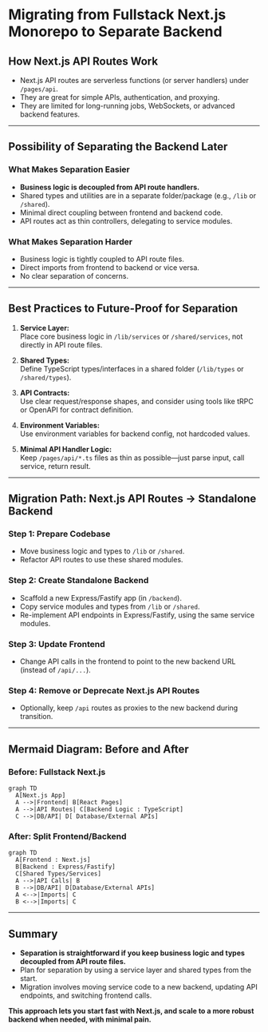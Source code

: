 # Migrating from Fullstack Next.js Monorepo to Separate Backend

## How Next.js API Routes Work

- Next.js API routes are serverless functions (or server handlers) under `/pages/api`.
- They are great for simple APIs, authentication, and proxying.
- They are limited for long-running jobs, WebSockets, or advanced backend features.

---

## Possibility of Separating the Backend Later

### What Makes Separation Easier

- **Business logic is decoupled from API route handlers.**
- Shared types and utilities are in a separate folder/package (e.g., `/lib` or `/shared`).
- Minimal direct coupling between frontend and backend code.
- API routes act as thin controllers, delegating to service modules.

### What Makes Separation Harder

- Business logic is tightly coupled to API route files.
- Direct imports from frontend to backend or vice versa.
- No clear separation of concerns.

---

## Best Practices to Future-Proof for Separation

1. **Service Layer:**  
   Place core business logic in `/lib/services` or `/shared/services`, not directly in API route files.

2. **Shared Types:**  
   Define TypeScript types/interfaces in a shared folder (`/lib/types` or `/shared/types`).

3. **API Contracts:**  
   Use clear request/response shapes, and consider using tools like tRPC or OpenAPI for contract definition.

4. **Environment Variables:**  
   Use environment variables for backend config, not hardcoded values.

5. **Minimal API Handler Logic:**  
   Keep `/pages/api/*.ts` files as thin as possible—just parse input, call service, return result.

---

## Migration Path: Next.js API Routes → Standalone Backend

### Step 1: Prepare Codebase

- Move business logic and types to `/lib` or `/shared`.
- Refactor API routes to use these shared modules.

### Step 2: Create Standalone Backend

- Scaffold a new Express/Fastify app (in `/backend`).
- Copy service modules and types from `/lib` or `/shared`.
- Re-implement API endpoints in Express/Fastify, using the same service modules.

### Step 3: Update Frontend

- Change API calls in the frontend to point to the new backend URL (instead of `/api/...`).

### Step 4: Remove or Deprecate Next.js API Routes

- Optionally, keep `/api` routes as proxies to the new backend during transition.

---

## Mermaid Diagram: Before and After

### Before: Fullstack Next.js

```mermaid
graph TD
  A[Next.js App]
  A -->|Frontend| B[React Pages]
  A -->|API Routes| C[Backend Logic : TypeScript]
  C -->|DB/API| D[ Database/External APIs]
```

### After: Split Frontend/Backend

```mermaid
graph TD
  A[Frontend : Next.js]
  B[Backend : Express/Fastify]
  C[Shared Types/Services]
  A -->|API Calls| B
  B -->|DB/API| D[Database/External APIs]
  A <-->|Imports| C
  B <-->|Imports| C
```

---

## Summary

- **Separation is straightforward if you keep business logic and types decoupled from API route files.**
- Plan for separation by using a service layer and shared types from the start.
- Migration involves moving service code to a new backend, updating API endpoints, and switching frontend calls.

**This approach lets you start fast with Next.js, and scale to a more robust backend when needed, with minimal pain.**
